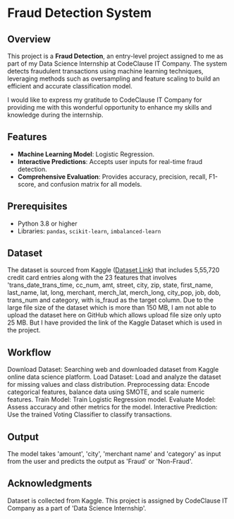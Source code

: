 # Fraud Detection System

## Overview
This project is a **Fraud Detection**, an entry-level project assigned to me as part of my Data Science Internship at CodeClause IT Company. The system detects fraudulent transactions using machine learning techniques, leveraging methods such as oversampling and feature scaling to build an efficient and accurate classification model.

I would like to express my gratitude to CodeClause IT Company for providing me with this wonderful opportunity to enhance my skills and knowledge during the internship.


## Features
- **Machine Learning Model**: Logistic Regression.
- **Interactive Predictions**: Accepts user inputs for real-time fraud detection.
- **Comprehensive Evaluation**: Provides accuracy, precision, recall, F1-score, and confusion matrix for all models.

## Prerequisites
- Python 3.8 or higher
- Libraries: `pandas`, `scikit-learn`, `imbalanced-learn`

## Dataset
The dataset is sourced from Kaggle ([Dataset Link](https://www.kaggle.com/datasets/kartik2112/fraud-detection)) that includes 5,55,720 credit card entries along with the 23 features that involves 'trans_date_trans_time, cc_num, amt, street, city, zip, state, first_name, last_name, lat, long, merchant, merch_lat, merch_long, city_pop, job, dob, trans_num and category, with is_fraud as the target column. Due to the large file size of the dataset which is more than 150 MB, I am not able to upload the dataset here on GitHub which allows upload file size only upto 25 MB. But I have provided the link of the Kaggle Dataset which is used in the project.

## Workflow
Download Dataset: Searching web and downloaded dataset from Kaggle online data science platform.
Load Dataset: Load and analyze the dataset for missing values and class distribution.
Preprocessing data: Encode categorical features, balance data using SMOTE, and scale numeric features.
Train Model: Train Logistic Regression model.
Evaluate Model: Assess accuracy and other metrics for the model.
Interactive Prediction: Use the trained Voting Classifier to classify transactions.

## Output
The model takes 'amount', 'city', 'merchant name' and 'category' as input from the user and predicts the output as 'Fraud' or 'Non-Fraud'.

## Acknowledgments
Dataset is collected from Kaggle.
This project is assigned by CodeClause IT Company as a part of 'Data Science Internship'. 
